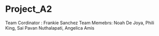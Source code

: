 # Project_A2
Team Cordinator : Frankie Sanchez
Team Memebrs: Noah De Joya, Phili King, Sai Pavan Nuthalapati, Angelica Amis
